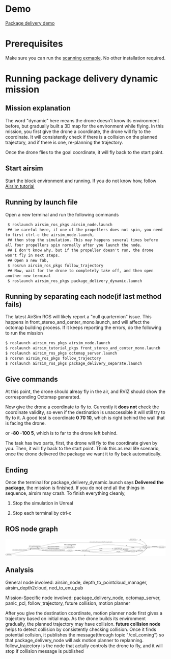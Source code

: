 # Demo
[Package delivery demo](https://drive.google.com/open?id=1YjozliEe4XzsAQWV06M5sWo2eibvuvG2)

# Prerequisites
Make sure you can run the [scanning exmaple](https://github.com/zouan616/Airsim-ROS/blob/master/Documentation/Example-mission/scanning.md).
No other installation required.

# Running package delivery dynamic mission
## Mission explanation
The word "dynamic" here means the drone doesn't know its environment before, but gradually built a 3D map for the environment while flying.
In this mission, you first give the drone a coordinate, the drone will fly to the coordinate. It will consistently check if there is a collision
on the planned trajectory, and if there is one, re-planning the trajectory. 

Once the drone flies to the goal coordinate, it will fly back to the start point.

## Start airsim
Start the block environment and running. If you do not know how, follow [Airsim tutorial](https://microsoft.github.io/AirSim/unreal_blocks/)

## Running by launch file
Open a new terminal and run the following commands
```shell
 $ roslaunch airsim_ros_pkgs airsim_node.launch
 ## be careful here, if one of the propellers does not spin, you need to first ctrl-c the airsim_node.launch,
 ## then stop the simulation. This may happens several times before all four propellers spin normally after you launch the node. 
 ## I don't know why, but if the propeller doesn't run, the drone won't fly in next steps. 
 ## Open a new Tab,
 $ rosrun airsim_ros_pkgs follow_trajectory
 ## Now, wait for the drone to completely take off, and then open another new terminal
 $ roslaunch airsim_ros_pkgs package_delivery_dynamic.launch
```
## Running by separating each node(if last method fails)
The latest AirSim ROS will likely report a "null quarternion" issue. This happens in front_stereo_and_center_mono.launch, and will affect the octomap building process. If it keeps reporting the errors, do the following to run the mission
```shell
$ roslaunch airsim_ros_pkgs airsim_node.launch
$ roslaunch airsim_tutorial_pkgs front_stereo_and_center_mono.launch
$ roslaunch airsim_ros_pkgs octomap_server.launch
$ rosrun airsim_ros_pkgs follow_trajectory
$ roslaunch airsim_ros_pkgs package_delivery_separate.launch
```

## Give commands
At this point, the drone should alreay fly in the air, and RVIZ should show the corresponding Octomap generated.

Now give the drone a coordinate to fly to. Currently it **does not** check the coordinate validity, so even if the destination is unaccessible it will still try to fly to it.
A good test is coordinate **0 70 10**, which is right behind the wall that is facing the drone.

or **-80 -100 5**, which is to far to the drone left behind. 

The task has two parts, first, the drone will fly to the coordinate given by you. Then, it will fly back to the start point.
Think this as real life scenario, once the drone delivered the package we want it to fly back automatically. 

## Ending
Once the terminal for package_delivery_dynamic.launch says **Delivered the package**, the mission is finished. 
If you do not end all the things in sequence, airsim may crash. To finish everything cleanly,
1. Stop the simulation in Unreal

2. Stop each terminal by ctrl-c

## ROS node graph
![Image of package delivery](https://github.com/zouan616/Airsim-ROS/blob/master/Documentation/Image/package_delivery_ros.png)

## Analysis
General node involved: airsim_node, depth_to_pointcloud_manager, airsim_depth2cloud, ned_to_enu_pub

Mission-Specific node involved: package_delivery_node, octomap_server, panic_pcl, follow_trajectory, future collision, motion planner

After you give the destination coordinate, motion planner node first gives a trajectory based on initial map. As the drone builds its environment gradually, the planned trajectory may have collision. **future collision node** helps to detect collision by consistently checking collision. Once it finds potential collsion, it publishes the message(through topic "/col_coming") so that package_delivery_node will ask motion planner to replanning. follow_trajectory is the node that actully controls the drone to fly, and it will stop if collision message is published
